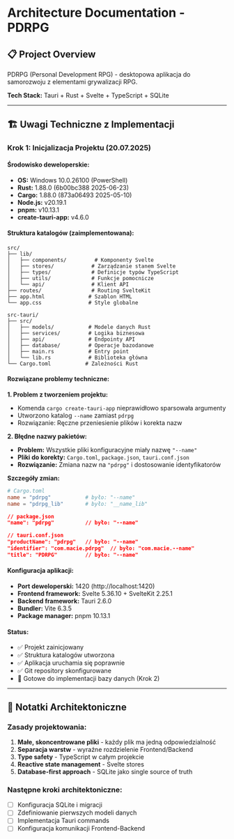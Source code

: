 # Architecture Documentation - PDRPG

## 📋 Project Overview
PDRPG (Personal Development RPG) - desktopowa aplikacja do samorozwoju z elementami grywalizacji RPG.

**Tech Stack:** Tauri + Rust + Svelte + TypeScript + SQLite

---

## 🏗️ Uwagi Techniczne z Implementacji

### Krok 1: Inicjalizacja Projektu (20.07.2025)

#### Środowisko deweloperskie:
- **OS:** Windows 10.0.26100 (PowerShell)
- **Rust:** 1.88.0 (6b00bc388 2025-06-23)
- **Cargo:** 1.88.0 (873a06493 2025-05-10)
- **Node.js:** v20.19.1
- **pnpm:** v10.13.1
- **create-tauri-app:** v4.6.0

#### Struktura katalogów (zaimplementowana):
```
src/
├── lib/
│   ├── components/         # Komponenty Svelte
│   ├── stores/            # Zarządzanie stanem Svelte
│   ├── types/             # Definicje typów TypeScript
│   ├── utils/             # Funkcje pomocnicze
│   └── api/               # Klient API
├── routes/                # Routing SvelteKit
├── app.html              # Szablon HTML
└── app.css               # Style globalne

src-tauri/
├── src/
│   ├── models/           # Modele danych Rust
│   ├── services/         # Logika biznesowa
│   ├── api/              # Endpointy API
│   ├── database/         # Operacje bazodanowe
│   ├── main.rs           # Entry point
│   └── lib.rs            # Biblioteka główna
└── Cargo.toml           # Zależności Rust
```

#### Rozwiązane problemy techniczne:

**1. Problem z tworzeniem projektu:**
- Komenda `cargo create-tauri-app` nieprawidłowo sparsowała argumenty
- Utworzono katalog `--name` zamiast `pdrpg`
- Rozwiązanie: Ręczne przeniesienie plików i korekta nazw

**2. Błędne nazwy pakietów:**
- **Problem:** Wszystkie pliki konfiguracyjne miały nazwę `"--name"` 
- **Pliki do korekty:** `Cargo.toml`, `package.json`, `tauri.conf.json`
- **Rozwiązanie:** Zmiana nazw na `"pdrpg"` i dostosowanie identyfikatorów

**Szczegóły zmian:**
```toml
# Cargo.toml
name = "pdrpg"           # było: "--name"
name = "pdrpg_lib"       # było: "__name_lib"
```

```json
// package.json
"name": "pdrpg"          // było: "--name"

// tauri.conf.json  
"productName": "pdrpg"   // było: "--name"
"identifier": "com.macie.pdrpg"  // było: "com.macie.--name"
"title": "PDRPG"         // było: "--name"
```

#### Konfiguracja aplikacji:
- **Port deweloperski:** 1420 (http://localhost:1420)
- **Frontend framework:** Svelte 5.36.10 + SvelteKit 2.25.1
- **Backend framework:** Tauri 2.6.0
- **Bundler:** Vite 6.3.5
- **Package manager:** pnpm 10.13.1

#### Status:
- ✅ Projekt zainicjowany
- ✅ Struktura katalogów utworzona
- ✅ Aplikacja uruchamia się poprawnie
- ✅ Git repository skonfigurowane
- 🔄 Gotowe do implementacji bazy danych (Krok 2)

---

## 📝 Notatki Architektoniczne

### Zasady projektowania:
1. **Małe, skoncentrowane pliki** - każdy plik ma jedną odpowiedzialność
2. **Separacja warstw** - wyraźne rozdzielenie Frontend/Backend
3. **Type safety** - TypeScript w całym projekcie
4. **Reactive state management** - Svelte stores
5. **Database-first approach** - SQLite jako single source of truth

### Następne kroki architektoniczne:
- [ ] Konfiguracja SQLite i migracji
- [ ] Zdefiniowanie pierwszych modeli danych
- [ ] Implementacja Tauri commands
- [ ] Konfiguracja komunikacji Frontend-Backend
